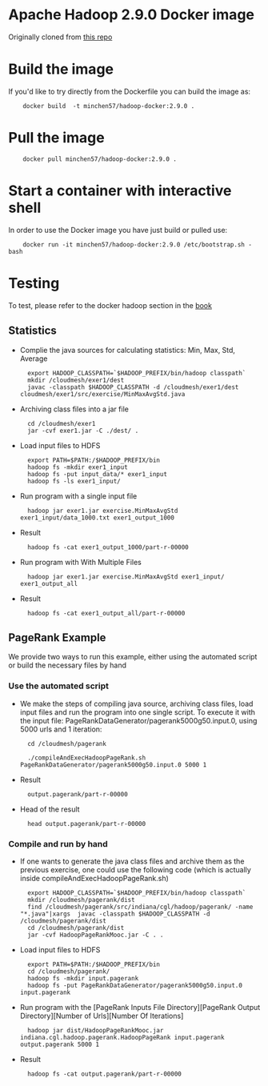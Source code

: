 # Apache Hadoop 2.9.0 Docker image
Originally cloned from [this repo](https://github.com/sequenceiq/hadoop-docker)

# Build the image

If you'd like to try directly from the Dockerfile you can build the image as:

		docker build  -t minchen57/hadoop-docker:2.9.0 .


# Pull the image

		docker pull minchen57/hadoop-docker:2.9.0 .


# Start a container with interactive shell

In order to use the Docker image you have just build or pulled use:

		docker run -it minchen57/hadoop-docker:2.9.0 /etc/bootstrap.sh -bash


# Testing
To test, please refer to the docker hadoop section in the [book](https://drive.google.com/file/d/1Mdd_TJcbXurJYRpG2gKCVqWmbhvED2Mp/view)

## Statistics
* Complie the java sources for calculating statistics: Min, Max, Std, Average

		export HADOOP_CLASSPATH=`$HADOOP_PREFIX/bin/hadoop classpath`
		mkdir /cloudmesh/exer1/dest
		javac -classpath $HADOOP_CLASSPATH -d /cloudmesh/exer1/dest cloudmesh/exer1/src/exercise/MinMaxAvgStd.java

* Archiving class files into a jar file 
		
		cd /cloudmesh/exer1
		jar -cvf exer1.jar -C ./dest/ .

* Load input files to HDFS

		export PATH=$PATH:/$HADOOP_PREFIX/bin
		hadoop fs -mkdir exer1_input
		hadoop fs -put input_data/* exer1_input
		hadoop fs -ls exer1_input/

* Run program with a single input file
		
		hadoop jar exer1.jar exercise.MinMaxAvgStd exer1_input/data_1000.txt exer1_output_1000

* Result
		
		hadoop fs -cat exer1_output_1000/part-r-00000

* Run program with With Multiple Files
		
		hadoop jar exer1.jar exercise.MinMaxAvgStd exer1_input/ exer1_output_all

* Result

		hadoop fs -cat exer1_output_all/part-r-00000

## PageRank Example

We provide two ways to run this example, either using the automated script or build the necessary files by hand
### Use the automated script

* We make the steps of compiling java source, archiving class files, load input files and run the program into one single script. To execute it with the input file: PageRankDataGenerator/pagerank5000g50.input.0, using 5000 urls and 1 iteration:
		
		cd /cloudmesh/pagerank

		./compileAndExecHadoopPageRank.sh PageRankDataGenerator/pagerank5000g50.input.0 5000 1
		
* Result

		output.pagerank/part-r-00000

* Head of the result

		head output.pagerank/part-r-00000

### Compile and run by hand
* If one wants to generate the java class files and archive them as the previous exercise, one could use the following code (which is actually inside compileAndExecHadoopPageRank.sh)

		export HADOOP_CLASSPATH=`$HADOOP_PREFIX/bin/hadoop classpath`
		mkdir /cloudmesh/pagerank/dist
		find /cloudmesh/pagerank/src/indiana/cgl/hadoop/pagerank/ -name "*.java"|xargs  javac -classpath $HADOOP_CLASSPATH -d /cloudmesh/pagerank/dist
		cd /cloudmesh/pagerank/dist
		jar -cvf HadoopPageRankMooc.jar -C . .

* Load input files to HDFS

		export PATH=$PATH:/$HADOOP_PREFIX/bin
		cd /cloudmesh/pagerank/
		hadoop fs -mkdir input.pagerank
		hadoop fs -put PageRankDataGenerator/pagerank5000g50.input.0 input.pagerank
		
* Run program with the [PageRank Inputs File Directory][PageRank Output Directory][Number of Urls][Number Of Iterations]
		
		hadoop jar dist/HadoopPageRankMooc.jar indiana.cgl.hadoop.pagerank.HadoopPageRank input.pagerank output.pagerank 5000 1

* Result
		
		hadoop fs -cat output.pagerank/part-r-00000
		
